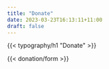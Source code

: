 ```yaml
---
title: "Donate"
date: 2023-03-23T16:13:11+11:00
draft: false
---
```


{{< typography/h1 "Donate" >}}

{{< donation/form >}}